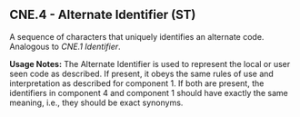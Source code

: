## CNE.4 - Alternate Identifier (ST)

A sequence of characters that uniquely identifies an alternate code. Analogous to _CNE.1_ _Identifier_.

**Usage Notes:** The Alternate Identifier is used to represent the local or user seen code as described. If present, it obeys the same rules of use and interpretation as described for component 1. If both are present, the identifiers in component 4 and component 1 should have exactly the same meaning, i.e., they should be exact synonyms.
